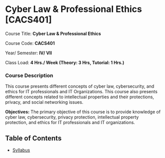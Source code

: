 # Cyber Law & Professional Ethics [CACS401]

Course Title: **Cyber Law & Professional Ethics**

Course Code: **CACS401**

Year/ Semester: **IV/ VII**

Class Load: **4 Hrs./ Week (Theory: 3 Hrs, Tutorial: 1 Hrs.)**

### Course Description

<p align="justify">

This course presents different concepts of cyber law, cybersecurity, and ethics for IT professionals and IT Organizations. This course also presents different concepts related to intellectual properties and their protections, privacy, and social networking issues.
</p>

<p align="justify">

<b>Objectives:</b>
The primary objective of this course is to provide knowledge of cyber law, cybersecurity, privacy protection, intellectual property protection, and ethics for IT professionals and IT organizations.
</p>

## Table of Contents

- [Syllabus](./syllabus.md)